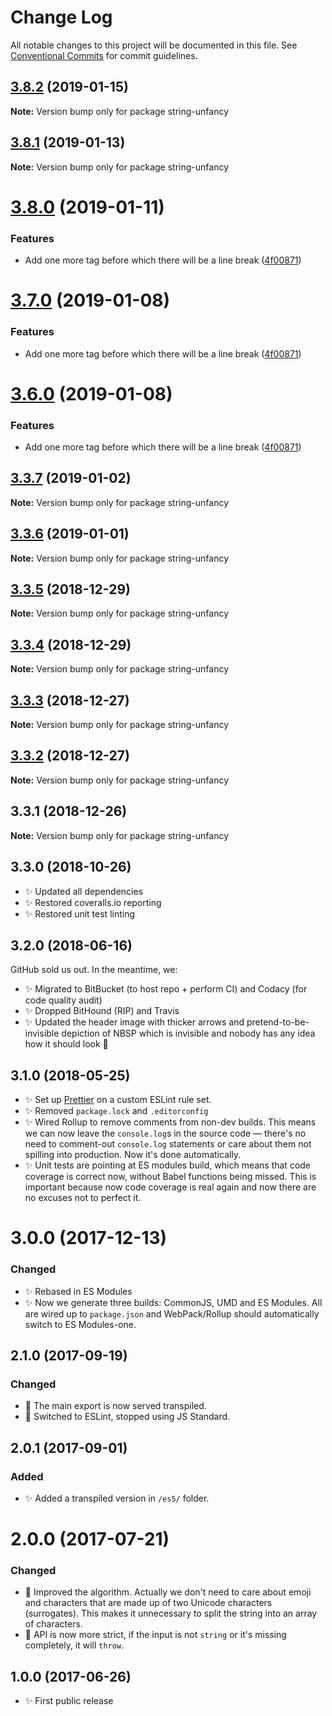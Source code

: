 # Change Log

All notable changes to this project will be documented in this file.
See [Conventional Commits](https://conventionalcommits.org) for commit guidelines.

## [3.8.2](https://bitbucket.org/codsen/codsen/src/master/packages/string-unfancy/compare/string-unfancy@3.8.1...string-unfancy@3.8.2) (2019-01-15)

**Note:** Version bump only for package string-unfancy

## [3.8.1](https://bitbucket.org/codsen/codsen/src/master/packages/string-unfancy/compare/string-unfancy@3.8.0...string-unfancy@3.8.1) (2019-01-13)

**Note:** Version bump only for package string-unfancy

# [3.8.0](https://bitbucket.org/codsen/codsen/src/master/packages/string-unfancy/compare/string-unfancy@3.3.7...string-unfancy@3.8.0) (2019-01-11)

### Features

- Add one more tag before which there will be a line break ([4f00871](https://bitbucket.org/codsen/codsen/src/master/packages/string-unfancy/commits/4f00871))

# [3.7.0](https://bitbucket.org/codsen/codsen/src/master/packages/string-unfancy/compare/string-unfancy@3.3.7...string-unfancy@3.7.0) (2019-01-08)

### Features

- Add one more tag before which there will be a line break ([4f00871](https://bitbucket.org/codsen/codsen/src/master/packages/string-unfancy/commits/4f00871))

# [3.6.0](https://bitbucket.org/codsen/codsen/src/master/packages/string-unfancy/compare/string-unfancy@3.3.7...string-unfancy@3.6.0) (2019-01-08)

### Features

- Add one more tag before which there will be a line break ([4f00871](https://bitbucket.org/codsen/codsen/src/master/packages/string-unfancy/commits/4f00871))

## [3.3.7](https://bitbucket.org/codsen/codsen/src/master/packages/string-unfancy/compare/string-unfancy@3.3.6...string-unfancy@3.3.7) (2019-01-02)

**Note:** Version bump only for package string-unfancy

## [3.3.6](https://bitbucket.org/codsen/codsen/src/master/packages/string-unfancy/compare/string-unfancy@3.3.5...string-unfancy@3.3.6) (2019-01-01)

**Note:** Version bump only for package string-unfancy

## [3.3.5](https://bitbucket.org/codsen/codsen/src/master/packages/string-unfancy/compare/string-unfancy@3.3.4...string-unfancy@3.3.5) (2018-12-29)

**Note:** Version bump only for package string-unfancy

## [3.3.4](https://bitbucket.org/codsen/codsen/src/master/packages/string-unfancy/compare/string-unfancy@3.3.3...string-unfancy@3.3.4) (2018-12-29)

**Note:** Version bump only for package string-unfancy

## [3.3.3](https://bitbucket.org/codsen/codsen/src/master/packages/string-unfancy/compare/string-unfancy@3.3.2...string-unfancy@3.3.3) (2018-12-27)

**Note:** Version bump only for package string-unfancy

## [3.3.2](https://bitbucket.org/codsen/codsen/src/master/packages/string-unfancy/compare/string-unfancy@3.3.1...string-unfancy@3.3.2) (2018-12-27)

**Note:** Version bump only for package string-unfancy

## 3.3.1 (2018-12-26)

**Note:** Version bump only for package string-unfancy

## 3.3.0 (2018-10-26)

- ✨ Updated all dependencies
- ✨ Restored coveralls.io reporting
- ✨ Restored unit test linting

## 3.2.0 (2018-06-16)

GitHub sold us out. In the meantime, we:

- ✨ Migrated to BitBucket (to host repo + perform CI) and Codacy (for code quality audit)
- ✨ Dropped BitHound (RIP) and Travis
- ✨ Updated the header image with thicker arrows and pretend-to-be-invisible depiction of NBSP which is invisible and nobody has any idea how it should look 👀

## 3.1.0 (2018-05-25)

- ✨ Set up [Prettier](https://prettier.io) on a custom ESLint rule set.
- ✨ Removed `package.lock` and `.editorconfig`
- ✨ Wired Rollup to remove comments from non-dev builds. This means we can now leave the `console.log`s in the source code — there's no need to comment-out `console.log` statements or care about them not spilling into production. Now it's done automatically.
- ✨ Unit tests are pointing at ES modules build, which means that code coverage is correct now, without Babel functions being missed. This is important because now code coverage is real again and now there are no excuses not to perfect it.

# 3.0.0 (2017-12-13)

### Changed

- ✨ Rebased in ES Modules
- ✨ Now we generate three builds: CommonJS, UMD and ES Modules. All are wired up to `package.json` and WebPack/Rollup should automatically switch to ES Modules-one.

## 2.1.0 (2017-09-19)

### Changed

- 🔧 The main export is now served transpiled.
- 🔧 Switched to ESLint, stopped using JS Standard.

## 2.0.1 (2017-09-01)

### Added

- ✨ Added a transpiled version in `/es5/` folder.

# 2.0.0 (2017-07-21)

### Changed

- 🔧 Improved the algorithm. Actually we don't need to care about emoji and characters that are made up of two Unicode characters (surrogates). This makes it unnecessary to split the string into an array of characters.
- 🔧 API is now more strict, if the input is not `string` or it's missing completely, it will `throw`.

## 1.0.0 (2017-06-26)

- ✨ First public release
